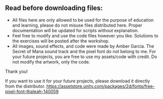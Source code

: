 ## Read before downloading files:

* All files here are only allowed to be used for the purpose of education and learning, please do not misuse files distributed here. Proper documentation will be updated for scripts without explanation.
* Feel free to modify and use the code files however you like. Solutions to the exercises will be posted after the workshop.
* All images, sound effects, and code were made by Amber Garcia. The Secret of Mana sound track and the pixel font do not belong to me. For your future projects, you are free to use my assets/code with credit. Do not modify the artwork, only the code.

Thank you!

If you want to use it for your future projects, please download it directly from the distributor. 
https://assetstore.unity.com/packages/2d/fonts/free-pixel-font-thaleah-140059

